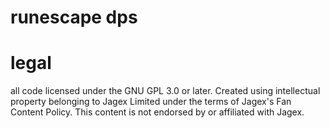 # runescape dps

# legal
all code licensed under the GNU GPL 3.0 or later.
Created using intellectual property belonging to Jagex Limited under the terms of Jagex's Fan Content Policy. This content is not endorsed by or affiliated with Jagex.
